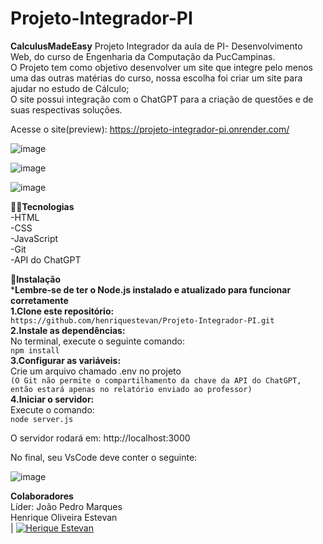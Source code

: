 # Projeto-Integrador-PI
**CalculusMadeEasy**
Projeto Integrador da aula de PI- Desenvolvimento Web, do curso de Engenharia da Computação da PucCampinas.  
O Projeto tem como objetivo desenvolver um site que integre pelo menos uma das outras matérias do curso, nossa escolha foi criar um site para ajudar no estudo de Cálculo;  
O site possui integração com o ChatGPT para a criação de questões e de suas respectivas soluções.
  
  Acesse o site(preview): https://projeto-integrador-pi.onrender.com/

![image](https://github.com/user-attachments/assets/1ad2c50b-3e5d-46f0-850d-7e5310e5c241)

![image](https://github.com/user-attachments/assets/db5a4941-b83a-4372-9985-cd9bfc3c824d)

![image](https://github.com/user-attachments/assets/b867b961-7422-4a3d-9be1-4db4d6d77d7c)

👨‍💻**Tecnologias**  
-HTML  
-CSS  
-JavaScript  
-Git  
-API do ChatGPT

📝**Instalação**  
***Lembre-se de ter o Node.js instalado e atualizado para funcionar corretamente**  
**1.Clone este repositório:**  
`https://github.com/henriquestevan/Projeto-Integrador-PI.git`  
**2.Instale as dependências:**  
  No terminal, execute o seguinte comando:  
  `npm install`  
**3.Configurar as variáveis:**  
  Crie um arquivo chamado .env no projeto    
  `(O Git não permite o compartilhamento da chave da API do ChatGPT, então estará apenas no relatório enviado ao professor)`  
**4.Iniciar o servidor:**  
Execute o comando:  
  `node server.js`
  
  O servidor rodará em: http://localhost:3000
  
  No final, seu VsCode deve conter o seguinte:
  
![image](https://github.com/user-attachments/assets/2b174f6c-85a1-4313-ab36-9372455efa7b)

**Colaboradores**  
Líder: João Pedro Marques  
Henrique Oliveira Estevan  
| [![Herique Estevan](https://avatars.githubusercontent.com/u/henriquestevan?v=4)](https://github.com/henriquestevan)


  

  







